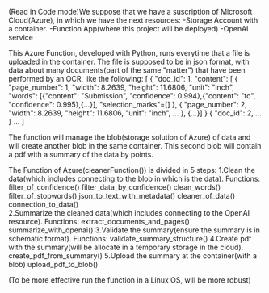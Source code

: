 (Read in Code mode)We suppose that we have a suscription of Microsoft Cloud(Azure), in which we have the next resources:
  -Storage Account with a container.
  -Function App(where this project will be deployed)
  -OpenAI service

This Azure Function, developed with Python, runs everytime that a file is uploaded in the container. The file is supposed 
to be in json format, with data about many documents(part of the same "matter") that have been performed by an OCR, like the
following: 
[
  {
    "doc_id": 1,
    "content": [
      {
        "page_number": 1,
        "width": 8.2639,
        "height": 11.6806,
        "unit": "inch",
        "words": [{"content": "Submission", "confidence": 0.994},{"content": "to", "confidence": 0.995},{...}],
        "selection_marks"=[]
      },
      {
        "page_number": 2,
        "width": 8.2639,
        "height": 11.6806,
        "unit": "inch",
        ...
      },
      {...}]
    }
    {
      "doc_id": 2,
      ...
    }
    ...
  ]

The function will manage the blob(storage solution of Azure) of data and will create another blob in the same container. 
This second blob will contain a pdf with a summary of the data by points.

The Function of Azure(cleanerFunction()) is divided in 5 steps: 
  1.Clean the data(which includes connecting to the blob in which is the data). Functions:
    filter_of_confidence()
    filter_data_by_confidence()
    clean_words()
    filter_of_stopwords()
    json_to_text_with_metadata()
    cleaner_of_data()
    connection_to_data()    
  2.Summarize the cleaned data(which includes connecting to the OpenAI resource). Functions:
    extract_documents_and_pages()
    summarize_with_openai()
  3.Validate the summary(ensure the summary is in schematic format). Functions:
    validate_summary_structure()
  4.Create pdf with the summary(will be allocate in a temporary storage in the cloud).
    create_pdf_from_summary()
  5.Upload the summary at the container(with a blob)
    upload_pdf_to_blob()

(To be more effective run the function in a Linux OS, will be more robust)
       
    
    
      
        
        
          
  

